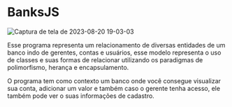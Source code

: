 # BanksJS

![Captura de tela de 2023-08-20 19-03-03](https://github.com/SrBorges/BanksJS/assets/96485637/e52ce682-4f38-4274-9caf-0db780d925ac)


Esse programa representa um relacionamento de diversas entidades de um banco indo de gerentes, contas e usuários, esse
modelo representa o uso de classes e suas formas de relacionar utilizando os paradigmas de polimorfismo, herança e encapsulamento.

O programa tem como contexto um banco onde você consegue visualizar sua conta, adicionar um valor e também caso o gerente tenha 
acesso, ele também pode ver o suas informações de cadastro. 
